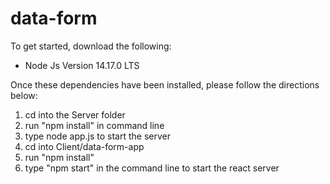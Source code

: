 # data-form

To get started, download the following:
- Node Js Version 14.17.0 LTS

Once these dependencies have been installed, please follow the directions below:
1. cd into the Server folder
2. run "npm install" in command line
3. type node app.js to start the server
4. cd into Client/data-form-app
5. run "npm install"
6. type "npm start" in the command line to start the react server